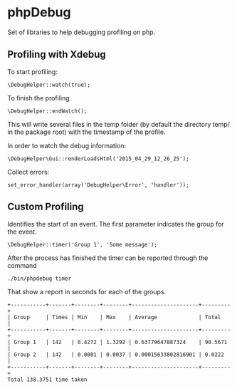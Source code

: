 phpDebug
========

Set of libraries to help debugging profiling on php.

Profiling with Xdebug
---------------------

To start profiling:

    \DebugHelper::watch(true);

To finish the profiling 

    \DebugHelper::endWatch();

This will write several files in the temp folder (by default the directory temp/ in the package root) with the timestamp of the profile.

In order to watch the debug information:

    \DebugHelper\Gui::renderLoadsHtml('2015_04_29_12_26_25');



Collect errors:

    set_error_handler(array('DebugHelper\Error', 'handler'));


Custom Profiling
----------------

Identifies the start of an event. The first parameter indicates the group for the event.

    \DebugHelper::timer('Group 1', 'Some message');


After the process has finished the timer can be reported through the command

    ./bin/phpdebug timer

That show a report in seconds for each of the groups.

    +-----------+-------+--------+--------+---------------------+---------+
    | Group     | Times | Min    | Max    | Average             | Total   |
    +-----------+-------+--------+--------+---------------------+---------+
    | Group 1   | 142   | 0.4272 | 1.3292 | 0.63779647887324    | 90.5671 |
    | Group 2   | 142   | 0.0001 | 0.0037 | 0.00015633802816901 | 0.0222  |
    +-----------+-------+--------+--------+---------------------+---------+
    Total 138.3751 time taken
